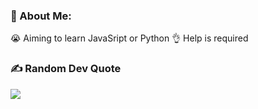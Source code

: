 ### 💫 About Me:
😭 Aiming to learn JavaSript or Python
👌 Help is required

### ✍️ Random Dev Quote
![](https://quotes-github-readme.vercel.app/api?type=horizontal&theme=radical)

<!-- Proudly created with GPRM ( https://gprm.itsvg.in ) -->

